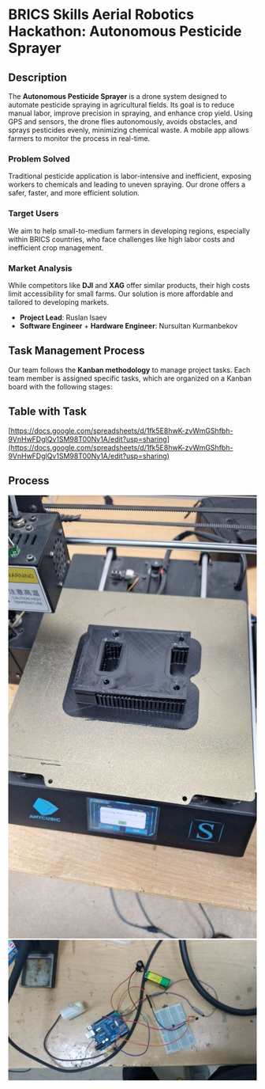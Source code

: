 # BRICS Skills Aerial Robotics Hackathon: Autonomous Pesticide Sprayer

## Description

The **Autonomous Pesticide Sprayer** is a drone system designed to automate pesticide spraying in agricultural fields. Its goal is to reduce manual labor, improve precision in spraying, and enhance crop yield. Using GPS and sensors, the drone flies autonomously, avoids obstacles, and sprays pesticides evenly, minimizing chemical waste. A mobile app allows farmers to monitor the process in real-time.

### Problem Solved
Traditional pesticide application is labor-intensive and inefficient, exposing workers to chemicals and leading to uneven spraying. Our drone offers a safer, faster, and more efficient solution.

### Target Users
We aim to help small-to-medium farmers in developing regions, especially within BRICS countries, who face challenges like high labor costs and inefficient crop management.

### Market Analysis
While competitors like **DJI** and **XAG** offer similar products, their high costs limit accessibility for small farms. Our solution is more affordable and tailored to developing markets.

- **Project Lead**: Ruslan Isaev
- **Software Engineer** + **Hardware Engineer**: Nursultan Kurmanbekov

## Task Management Process
Our team follows the **Kanban methodology** to manage project tasks. Each team member is assigned specific tasks, which are organized on a Kanban board with the following stages:

## Table with Task
[https://docs.google.com/spreadsheets/d/1fk5E8hwK-zvWmGShfbh-9VnHwFDglQv1SM98T00Ny1A/edit?usp=sharing](https://docs.google.com/spreadsheets/d/1fk5E8hwK-zvWmGShfbh-9VnHwFDglQv1SM98T00Ny1A/edit?usp=sharing)

## Process

![img](./img/3dprinted.jpg)
![img](./img/pump_test.jpg)
